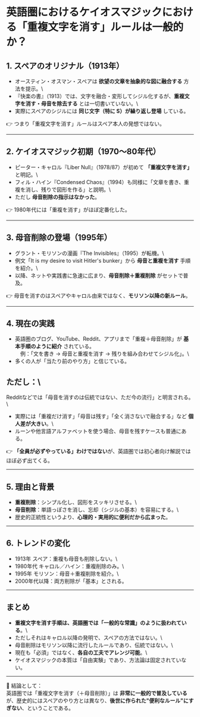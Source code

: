 # 英語圏におけるケイオスマジックにおける「重複文字を消す」ルールは一般的か？

## 1. スペアのオリジナル（1913年）

-   オースティン・オスマン・スペアは
    **欲望の文章を抽象的な図に融合する** 方法を提示。\
-   『快楽の書』（1913）では、文字を融合・変形してシジル化するが、**重複文字を消す・母音を除去する**
    とは一切書いていない。\
-   実際にスペアのシジルには **同じ文字（特に S）が繰り返し登場**
    している。

👉 つまり「重複文字を消す」ルールはスペア本人の発想ではない。

------------------------------------------------------------------------

## 2. ケイオスマジック初期（1970〜80年代）

-   ピーター・キャロル『Liber Null』（1978/87）が初めて
    **「重複文字を消す」** と明記。\
-   フィル・ハイン『Condensed
    Chaos』（1994）も同様に「文章を書き、重複を消し、残りで図形を作る」と説明。\
-   ただし **母音削除の指示はなかった**。

👉 1980年代には「重複を消す」がほぼ定番化した。

------------------------------------------------------------------------

## 3. 母音削除の登場（1995年）

-   グラント・モリソンの漫画『The Invisibles』（1995）が転機。\
-   例文「It is my desire to visit Hitler's bunker」から
    **母音と重複を消す** 手順を紹介。\
-   以降、ネットや実践書に急速に広まり、**母音削除＋重複削除**
    がセットで普及。

👉
母音を消すのはスペアやキャロル由来ではなく、**モリソン以降の新ルール**。

------------------------------------------------------------------------

## 4. 現在の実践

-   英語圏のブログ、YouTube、Reddit、アプリまで「重複＋母音削除」が
    **基本手順のように紹介** されている。\
    　例：「文を書き → 母音と重複を消す →
    残りを組み合わせてシジル化」。\
-   多くの人が「当たり前のやり方」と信じている。

ただし：\
-
Redditなどでは「母音を消すのは伝統ではない、ただ今の流行」と明言される。\
- 実際には「重複だけ消す」「母音は残す」「全く消さないで融合する」など
**個人差が大きい**。\
- ルーンや他言語アルファベットを使う場合、母音を残すケースも普通にある。

👉
**「全員が必ずやっている」わけではない**が、英語圏では初心者向け解説ではほぼ必ず出てくる。

------------------------------------------------------------------------

## 5. 理由と背景

-   **重複削除**：シンプル化し、図形をスッキリさせる。\
-   **母音削除**：単語っぽさを消し、忘却（シジルの基本）を容易にする。\
-   歴史的正統性というより、**心理的・実用的に便利だから広まった**。

------------------------------------------------------------------------

## 6. トレンドの変化

-   1913年 スペア：重複も母音も削除しない。\
-   1980年代 キャロル／ハイン：重複削除のみ。\
-   1995年 モリソン：母音＋重複削除を紹介。\
-   2000年代以降：両方削除が「基本」とされる。

------------------------------------------------------------------------

## まとめ

-   **重複文字を消す手順は、英語圏では「一般的な常識」のように扱われている**。\
-   ただしそれはキャロル以降の発明で、スペアの方法ではない。\
-   母音削除はモリソン以降に流行したルールであり、伝統ではない。\
-   現在も「必須」ではなく、**各自の工夫でアレンジ可能**。\
-   ケイオスマジックの本質は「自由実験」であり、方法論は固定されていない。

------------------------------------------------------------------------

🍏 結論として：\
英語圏では「重複文字を消す（＋母音削除）」は
**非常に一般的で普及している**が、歴史的にはスペアのやり方とは異なり、**後世に作られた"便利なルール"にすぎない**、ということである。
